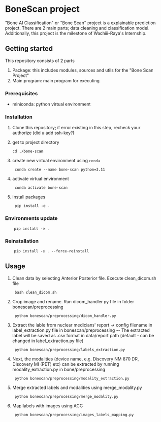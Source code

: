 # BoneScan project
"Bone AI Classification" or "Bone Scan" project is a explainable prediction project. There are 2 main parts; data cleaning and classification model. Additionally, this project is the milestone of Wachiii-Raya's Internship.

## Getting started
This repository consists of 2 parts
1. Package: this includes modules, sources and utils for the "Bone Scan Project"
2. Main program: main program for executing

### Prerequisites
 - miniconda: python virtual environment

 ### Installation
 1. Clone this repository; if error existing in this step, recheck your authorize (did u add ssh-key?)

 2. get to project directory

        cd ./bone-scan

3. create new virtual environment using `conda`

        conda create --name bone-scan python=3.11

4. activate virtual environment 

        conda activate bone-scan

5. install packages

        pip install -e .

### Environments update

        pip install -e .

### Reinstallation

        pip install -e . --force-reinstall

## Usage
1. Clean data by selecting Anterior Posterior file. Execute clean_dicom.sh file

        bash clean_dicom.sh

2. Crop image and rename. Run dicom_handler.py file in folder bonescan/preprocessing

        python bonescan/preprocessing/dicom_handler.py

3. Extract the lable from nuclear medicians' report -> config filename in label_extraction.py file in bonescan/preprocessing
-- The extracted label will be saved as .csv format in data/report path (default - can be changed in label_extraction.py file)

        python bonescan/preprocessing/labels_extraction.py

4. Next, the modalities (device name, e.g. Discovery NM 870 DR, Discovery MI (PET) etc) can be extracted by running modality_extraction.py in bone/preprocessing

        python bonescan/preprocessing/modality_extraction.py

5. Merge extracted labels and modalities using merge_modality.py 

        python bonescan/preprocessing/merge_modality.py

6. Map labels with images using ACC 

        python bonescan/preprocessing/images_labels_mapping.py